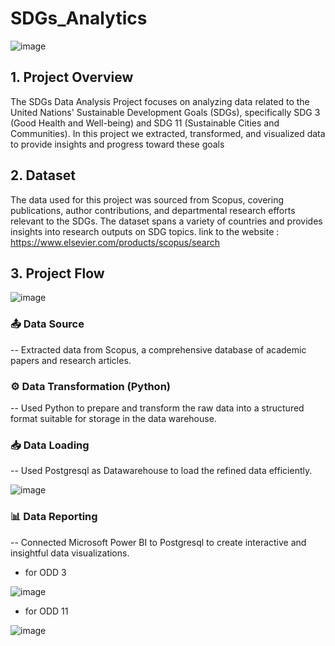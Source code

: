 # SDGs_Analytics
![image](https://github.com/user-attachments/assets/7a4bffc0-477f-4386-968f-1b600b098a54)

## 1. Project Overview
The SDGs Data Analysis Project focuses on analyzing data related to the United Nations' Sustainable Development Goals (SDGs), specifically SDG 3 (Good Health and Well-being) and SDG 11 (Sustainable Cities and Communities). 
In this project we extracted, transformed, and visualized data to provide insights and progress toward these goals

## 2. Dataset
The data used for this project was sourced from Scopus, covering publications, author contributions, and departmental research efforts relevant to the SDGs. The dataset spans a variety of countries and provides insights into research outputs on SDG topics.
link to the website : https://www.elsevier.com/products/scopus/search

## 3. Project Flow
![image](https://github.com/user-attachments/assets/d1925c67-7743-4605-b936-c5f291eab74f)
### 📤 Data Source

-- Extracted data from Scopus, a comprehensive database of academic papers and research articles.
### ⚙️ Data Transformation (Python)

-- Used Python to prepare and transform the raw data into a structured format suitable for storage in the data warehouse.
### 📥 Data Loading

-- Used Postgresql as Datawarehouse to load the refined data efficiently.

![image](https://github.com/user-attachments/assets/126329c2-e897-4b33-acc0-8024fd7850af)

### 📊 Data Reporting
-- Connected Microsoft Power BI to Postgresql to create interactive and insightful data visualizations.

- for ODD 3
  
![image](https://github.com/user-attachments/assets/d8f3b0c2-2cd9-4ab9-99b1-3fb907019b4c)

- for ODD 11
  
![image](https://github.com/user-attachments/assets/4b57a969-49ce-413d-b722-8bcc1efc08b5)

  


